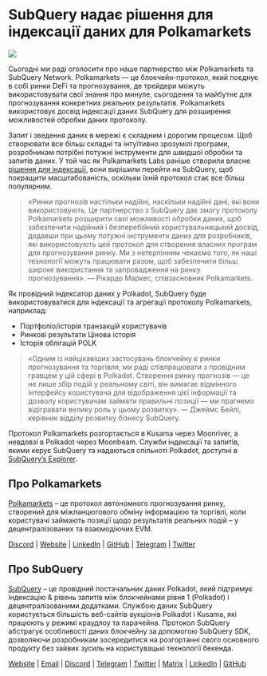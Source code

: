 # SubQuery надає рішення для індексації даних для Polkamarkets

![](https://miro.medium.com/max/1400/0*KRx5x-Oaz7mfHPuJ)

Сьогодні ми раді оголосити про наше партнерство між Polkamarkets та SubQuery Network. Polkamarkets — це блокчейн-протокол, який поєднує в собі ринки DeFi та прогнозування, де трейдери можуть використовувати свої знання про минуле, сьогодення та майбутнє для прогнозування конкретних реальних результатів. Polkamarkets використовує досвід індексації даних SubQuery для розширення можливостей обробки даних протоколу.

Запит і зведення даних в мережі є складним і дорогим процесом. Щоб створювати все більш складні та інтуїтивно зрозумілі програми, розробникам потрібні потужні інструменти для швидшої обробки та запитів даних. У той час як Polkamarkets Labs раніше створили власне [рішення для індексації](https://github.com/Polkamarkets/polkamarkets-api), вони вирішили перейти на SubQuery, щоб покращити масштабованість, оскільки їхній протокол стає все більш популярним.

> «Ринки прогнозів настільки надійні, наскільки надійні дані, які вони використовують. Це партнерство з SubQuery дає змогу протоколу Polkamarkets розширити свої можливості обробки даних, щоб забезпечити надійний і безперебійний користувальницький досвід, додавши при цьому потужні інструменти даних для розробників, які використовують цей протокол для створення власних програм для прогнозування ринку. Ми з нетерпінням чекаємо того, як наші технології можуть працювати разом, щоб забезпечити більш широке використання та запровадження на ринку прогнозування». — Рікардо Маркес, співзасновник Polkamarkets.

Як провідний індексатор даних у Polkadot, SubQuery буде використовуватися для індексації та агрегації протоколу Polkamarkets, наприклад:

- Портфоліо/історія транзакцій користувачів
- Ринкові результати Цінова історія
- Історія облігацій POLK

> «Одним із найцікавіших застосувань блокчейну є ринки прогнозування та торгівля, ми раді співпрацювати з провідним гравцем у цій сфері в Polkadot. Створення ринку прогнозів — це не лише збір подій у реальному світі, він вимагає відмінного інтерфейсу користувача для відображення цієї інформації та дозволу користувачам займати правильні позиції — ми прагнемо відігравати велику роль у цьому розвитку». — Джеймс Бейлі, керівник відділу розвитку бізнесу SubQuery.

Протокол Polkamarkets розгортається в Kusama через Moonriver, а невдовзі в Polkadot через Moonbeam. Служби індексації та запитів, якими керує SubQuery та надаються спільноті Polkadot, доступні в [SubQuery’s Explorer](https://explorer.subquery.network/).

## Про Polkamarkets

[Polkamarkets](https://www.polkamarkets.com/) – це протокол автономного прогнозування ринку, створений для міжланцюгового обміну інформацією та торгівлі, коли користувачі займають позиції щодо результатів реальних подій – у децентралізованих та взаємодіючих EVM.

[Discord](https://discord.gg/polkamarkets) | [Website](https://polkamarkets.com/) | [LinkedIn](https://www.linkedin.com/company/polkamarkets/) | [GitHub](https://github.com/Polkamarkets) | [Telegram](http://t.me/polkamarkets) | [Twitter](https://twitter.com/polkamarkets)

## Про SubQuery

[SubQuery](https://subquery.network/) – це провідний постачальник даних Polkadot, який підтримує індексацію & рівень запитів між блокчейнами рівня 1 (Polkadot) і децентралізованими додатками. Службою даних SubQuery користується більшість веб-сайтів аукціонів Polkadot і Kusama, які працюють у режимі краудлоу та парачейна. Протокол SubQuery абстрагує особливості даних блокчейну за допомогою SubQuery SDK, дозволяючи розробникам зосередитися на розгортанні свого основного продукту без зайвих зусиль на користувацькі технології бекенда.

[Website](https://subquery.network/) | [Email](hello@subquery.network) | [Discord](https://discord.com/invite/78zg8aBSMG) | [Telegram](https://t.me/subquerynetwork) | [Twitter](https://twitter.com/subquerynetwork) | [Matrix](https://matrix.to/#/#subquery:matrix.org) | [LinkedIn](https://www.linkedin.com/company/subquery) | [GitHub](https://github.com/subquery)
